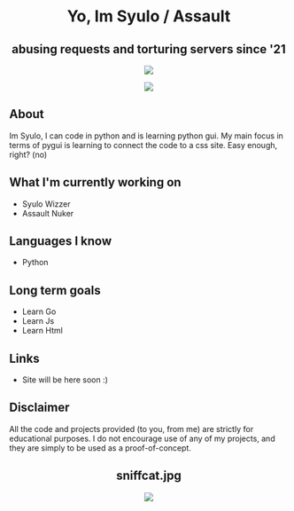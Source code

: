 <h1 align="center">Yo, Im Syulo / Assault</h1>
<h2 align="center">abusing requests and torturing servers since '21</h2>

<div align="center">
  <img src="https://media.discordapp.net/attachments/1224812777038942229/1225005129057701960/hixabtds_400x400.jpg?ex=661f8dee&is=660d18ee&hm=5f0d27a6465bd3be2a52b55941fbcf8ae034898a40953cd64e15e2a1563f3a60&=&format=webp"></img>

  <img src="[https://discord.c99.nl/widget/theme-4/921558491255148615.png](https://discord.c99.nl/widget/theme-1/1086825885178536027.png)"></img>
  

</div>

## About
Im Syulo, I can code in python and is learning python gui. My main focus in terms of pygui is learning to connect the code to a css site. Easy enough, right? (no)

## What I'm currently working on
* Syulo Wizzer
* Assault Nuker
  
## Languages I know
* Python

## Long term goals
* Learn Go
* Learn Js
* Learn Html

## Links
* Site will be here soon :)

## Disclaimer
All the code and projects provided (to you, from me) are strictly for educational purposes. I do not encourage use of any of my projects, and they are simply to be used as a proof-of-concept.

<h2 align="center">sniffcat.jpg</h2>
<div align="center">
  <img src="https://raw.githubusercontent.com/verlox/Discord-QR-Token-Logger/master/Discord-QR-Token-Stealer/sniffcat.jpg"></img>
</div>
